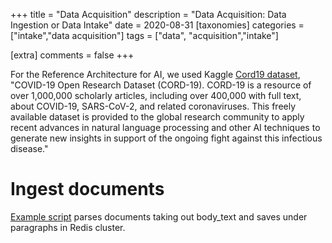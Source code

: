 +++
title = "Data Acquisition" 
description = "Data Acquisition: Data Ingestion or Data Intake"
date = 2020-08-31
[taxonomies]
categories = ["intake","data acquisition"]
tags = ["data", "acquisition","intake"]

[extra]
comments = false
+++

For the Reference Architecture for AI, we used Kaggle [Cord19 dataset](https://www.kaggle.com/datasets/allen-institute-for-ai/CORD-19-research-challenge), "COVID-19 Open Research Dataset (CORD-19). CORD-19 is a resource of over 1,000,000 scholarly articles, including over 400,000 with full text, about COVID-19, SARS-CoV-2, and related coronaviruses. This freely available dataset is provided to the global research community to apply recent advances in natural language processing and other AI techniques to generate new insights in support of the ongoing fight against this infectious disease."

# Ingest documents
[Example script](https://github.com/applied-knowledge-systems/the-pattern-platform/blob/6fe80e7bf6c8c3baf2d1bd6aa300ff1ef336d523/RedisIntakeRedisClusterSample.py) parses documents taking out body_text and saves under paragraphs in Redis cluster.